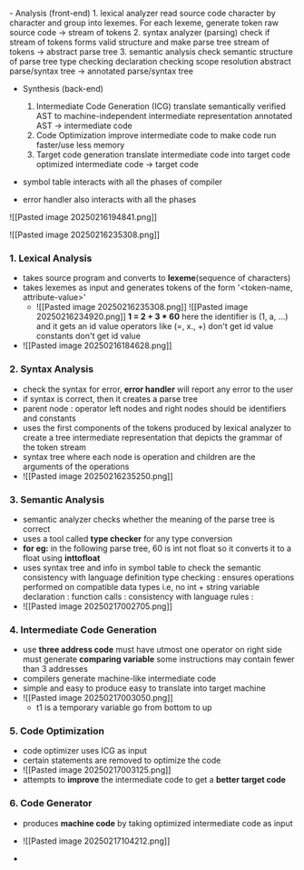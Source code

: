 

 \- Analysis (front-end)
	1. lexical analyzer
		   read source code character by character and group into lexemes. For each lexeme, generate token
		   raw source code -> stream of tokens
	2. syntax analyzer (parsing)
		   check if stream of tokens forms valid structure and make parse tree
		   stream of tokens -> abstract parse tree
	3. semantic analysis
		   check semantic structure of parse tree
			   type checking 
			   declaration checking
			   scope resolution
		   abstract parse/syntax tree -> annotated parse/syntax tree
- Synthesis (back-end)
	1. Intermediate Code Generation (ICG)
		    translate semantically verified AST to machine-independent intermediate representation
		    annotated AST -> intermediate code
	2. Code Optimization
		   improve intermediate code to make code run faster/use less memory
	3. Target code generation
		   translate intermediate code into target code
		   optimized intermediate code -> target code

- symbol table interacts with all the phases of compiler 
- error handler also interacts with all the phases

![[Pasted image 20250216194841.png]]

![[Pasted image 20250216235308.png]]
### 1. Lexical Analysis
- takes source program and converts to **lexeme**(sequence of characters)
- takes lexemes as input and generates tokens of the form '<token-name, attribute-value>' 
	- ![[Pasted image 20250216235308.png]]
	![[Pasted image 20250216234920.png]]
		**1 = 2 + 3 * 60**
			here the identifier is (1, a, ...) and it gets an id value
			operators like (=, x., +) don't get id value
			constants don't get id value
- ![[Pasted image 20250216184628.png]]
### 2. Syntax Analysis
- check the syntax for error, **error handler** will report any error to the user
- if syntax is correct, then it creates a parse tree
- parent node : operator
	  left nodes and right nodes should be identifiers and constants
- uses the first components of the tokens produced by lexical analyzer to create a tree intermediate representation that depicts the grammar of the token stream
- syntax tree where each node is operation and children are the arguments of the operations
- ![[Pasted image 20250216235250.png]]

### 3. Semantic Analysis
- semantic analyzer checks whether the meaning of the parse tree is correct 
- uses a tool called **type checker** for any type conversion
- **for eg:** in the following parse tree, 60 is int not float so it converts it to a float using **inttofloat** 
- uses syntax tree and info in symbol table to check the semantic consistency with language definition
	type checking : ensures operations performed on compatible data types i.e, no int + string
	variable declaration : 
	function calls :
	consistency with language rules :
- ![[Pasted image 20250217002705.png]]

### 4. Intermediate Code Generation
- use **three address code** 
	  must have utmost one operator on right side
	  must generate **comparing variable** 
	  some instructions may contain fewer than 3 addresses
- compilers generate machine-like intermediate code
- simple and easy to produce
	easy to translate into target machine
- ![[Pasted image 20250217003050.png]]
  - t1 is a temporary variable
	    go from bottom to up

### 5. Code Optimization
- code optimizer uses ICG as input
- certain statements are removed to optimize the code
- ![[Pasted image 20250217003125.png]]
- attempts to **improve** the intermediate code to get a **better target code**

### 6. Code Generator
- produces **machine code** by taking optimized intermediate code as input

- ![[Pasted image 20250217104212.png]]
- 